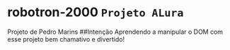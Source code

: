# robotron-2000 `Projeto ALura`
Projeto de Pedro Marins
##Intenção
Aprendendo a manipular o DOM com esse projeto bem chamativo e divertido!
